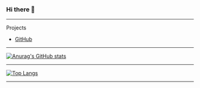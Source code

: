 ### Hi there 👋

***
Projects
+ [GitHub](https://github.com/isharakhov?tab=repositories)

***
[![Anurag's GitHub stats](https://github-readme-stats.vercel.app/api?username=isharakhov&hide=stars&count_private=false&show_icons=true&theme=gruvbox)](https://github.com/isharakhov/github-readme-stats)
***
[![Top Langs](https://github-readme-stats.vercel.app/api/top-langs/?username=isharakhov&layout=compact&hide_progress=true)](https://github.com/isharakhov/github-readme-stats)
***
